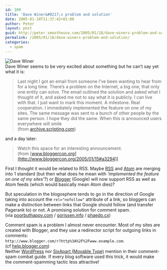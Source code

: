 ```yaml
---
id: 109
title: 'Dave Winer&#8217;s problem and solution'
date: 2005-01-18T11:37:42+01:00
author: Peter
layout: post
guid: http://peter.smoothouse.com/2005/01/18/dave-winers-problem-and-solution/
permalink: /2005/01/18/dave-winers-problem-and-solution/
categories:
  - spam
---
```

![Dave Winer](http://www.pixagogo.com/S5!bRz4QtUrC9nAN5ymeI1kzSot7bag3MMew8GHk2PJvQ6AMKpMLT6taL3zDP6hbkfTDoxKPs8a!2ki-Sekon!EnSGnRAa61jo1DbcU!ZNgM8_/DaveWiner.jpg)  
Dave Winer seems to be very excited about something but he can&#8217;t say yet what it is:

> Last night I got an email from someone I&#8217;ve been wanting to hear from for a long time. There&#8217;s a problem on the Internet, a big one, that only one entity can solve. The email outlined the solution and asked what I thought of it, and asked me not to say what it is publicly. I can live with that. I just want to mark this moment. A milestone. Real cooperation. I immediately implemented the feature on one of my sites. The same message was sent to a bunch of other people by the same person. I hope they did the same. When this is announced users everywhere will smile  
> (from [archive.scripting.com](http://archive.scripting.com/2005/01/14))

and a day later:

> Watch this space for an interesting announcement.  
> (from [www.bloggercon.org](http://www.bloggercon.org/2005/01/15#a3294))

First I thought it would be related to RSS. Maybe [RSS](http://blogs.law.harvard.edu/tech/rss) and [Atom](http://www.atomenabled.org/) are merging into 1 standard (but then what does he mean with _&#8216;implemented the feature on one of my sites&#8217;_?) or [Blogger](http://www.blogger.com) (Google) will now support RSS as well as Atom feeds (which would basically mean Atom dies)?

But speculation in the blogosphere tends to go in the direction of Google taking into account the `rel="nofollow"` attribute of a link, so bloggers can make a distinction between links that Google should follow (and transfer Pagerank to) or not. A promising solution for comment spam.  
(via [poorbuthappy.com](http://poorbuthappy.com/ease/archives/2005/01/17/2424/google-hits-comment-spammers-hard) / [gorissen.info](http://www.gorissen.info/Pierre/item/2005/1/17/einde-aan-comment-spam) / [phaedo.cx](http://phaedo.cx/archives/2005/01/16/relnofollow/))

Comment spam is a problem I almost never encounter. Most of my sites are created with Blogger, and they use a redirector script for outgoing links in comments:  
`http://www.blogger.com/r?http%3A%2F%2Fwww.example.com`.  
(cf [help.blogger.com](http://help.blogger.com/bin/answer.py?answer=808&topic=12))  
Neither [WordPress](http://codex.wordpress.org/Combat_Comment_Spam) nor [SixApart (Movable Type)](http://sixapart.com/pronet/comment_spam.html) mention in their comment-spam combat guide. If every blog software used this trick, it would make the comment-spamming tactic less attractive!